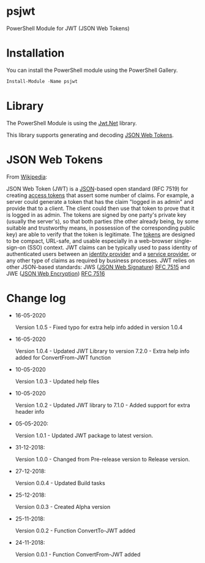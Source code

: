 # psjwt

PowerShell Module for JWT (JSON Web Tokens)

# Installation

You can install the PowerShell module using the PowerShell Gallery.

```PowerShell
Install-Module -Name psjwt
```

# Library

The PowerShell Module is using the <a href="https://github.com/jwt-dotnet/jwt" target="_blank">Jwt.Net</a> library.

This library supports generating and decoding <a href="https://tools.ietf.org/html/rfc7519
" target="_blank">JSON Web Tokens</a>.

# JSON Web Tokens

From <a href="https://en.wikipedia.org/wiki/JSON_Web_Token" target="_blank">Wikipedia</a>:

JSON Web Token (JWT) is a <a href="https://en.wikipedia.org/wiki/JSON" target="_blank">JSON</a>-based open standard (RFC 7519) for creating <a href="https://en.wikipedia.org/wiki/Access_token" target="_blank">access tokens</a> that assert some number of claims. For example, a server could generate a token that has the claim "logged in as admin" and provide that to a client. The client could then use that token to prove that it is logged in as admin. The tokens are signed by one party's private key (usually the server's), so that both parties (the other already being, by some suitable and trustworthy means, in possession of the corresponding public key) are able to verify that the token is legitimate. The <a href="https://en.wikipedia.org/wiki/Session_token" target="_blank">tokens</a> are designed to be compact, URL-safe, and usable especially in a web-browser single-sign-on (SSO) context. JWT claims can be typically used to pass identity of authenticated users between an <a href="https://en.wikipedia.org/wiki/Identity_provider" target="_blank">identity provider</a> and a <a href="https://en.wikipedia.org/wiki/Service_provider" target="_blank">service provider</a>, or any other type of claims as required by business processes.
JWT relies on other JSON-based standards: JWS (<a href="https://en.wikipedia.org/wiki/JSON_Web_Signature" target="_blank">JSON Web Signature</a>) <a href="https://tools.ietf.org/html/rfc7515" target="_blank">RFC 7515</a> and JWE (<a href="https://en.wikipedia.org/wiki/JSON_Web_Encryption" target="_blank">JSON Web Encryption</a>) <a href="https://tools.ietf.org/html/rfc7516" target="_blank">RFC 7516</a>

# Change log

* 16-05-2020
  
  Version 1.0.5 - Fixed typo for extra help info added in version 1.0.4

* 16-05-2020
  
  Version 1.0.4 - Updated JWT Library to version 7.2.0
                - Extra help info added for ConvertFrom-JWT function

* 10-05-2020
  
  Version 1.0.3 - Updated help files

* 10-05-2020
  
  Version 1.0.2 - Updated JWT library to 7.1.0
                - Added support for extra header info

* 05-05-2020:
  
  Version 1.0.1 - Updated JWT package to latest version.

* 31-12-2018:

  Version 1.0.0 - Changed from Pre-release version to Release version.

* 27-12-2018:

  Version 0.0.4 - Updated Build tasks

* 25-12-2018:

  Version 0.0.3 - Created Alpha version

* 25-11-2018:

  Version 0.0.2 - Function ConvertTo-JWT added

* 24-11-2018:

  Version 0.0.1 - Function ConvertFrom-JWT added
